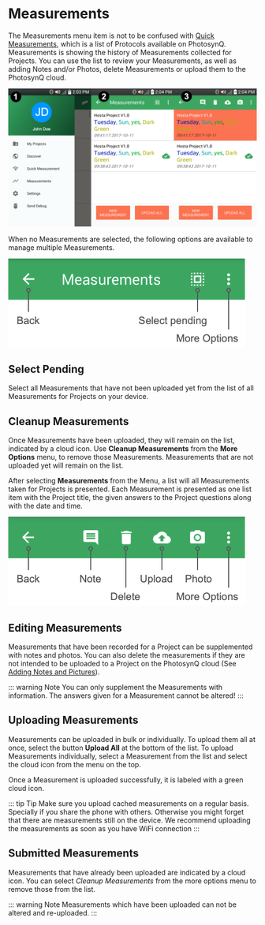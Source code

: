 # Measurements

The Measurements menu item is not to be confused with [Quick Measurements](./quick-measurements.md), which is a list of Protocols available on PhotosynQ. Measurements is showing the history of Measurements collected for Projects. You can use the list to review your Measurements, as well as adding Notes and/or Photos, delete Measurements or upload them to the PhotosynQ cloud.

![1. Select Measurements from the Menu. 2. Check the history of Measurements. 3. Select/Edit a single Measurement and upload them.](./images/android-measurements.png)

When no Measurements are selected, the following options are available to manage multiple Measurements.

![Menu if no Measurements are selected](./images/android-measurements-menu.png)

## Select Pending

Select all Measurements that have not been uploaded yet from the list of all Measurements for Projects on your device.

## Cleanup Measurements

Once Measurements have been uploaded, they will remain on the list, indicated by a cloud icon. Use **Cleanup Measurements** from the **More Options** menu, to remove those Measurements. Measurements that are not uploaded yet will remain on the list.

After selecting **Measurements** from the Menu, a list will all Measurements taken for Projects is presented. Each Measurement is presented as one list item with the Project title, the given answers to the Project questions along with the date and time.

![Available options for a selected Measurement](./images/android-measurements-menu-selected.png)

## Editing Measurements

Measurements that have been recorded for a Project can be supplemented with notes and photos. You can also delete the measurements if they are not intended to be uploaded to a Project on the PhotosynQ cloud (See [Adding Notes and Pictures](./adding-notes-and-pictures.md)).

::: warning Note
You can only supplement the Measurements with information. The answers given for a Measurement cannot be altered!
:::

## Uploading Measurements

Measurements can be uploaded in bulk or individually. To upload them all at once, select the button **Upload All** at the bottom of the list. To upload Measurements individually, select a Measurement from the list and select the <i class="fa fa-cloud-upload" aria-hidden="true"></i> cloud icon from the menu on the top.

Once a Measurement is uploaded successfully, it is labeled with a green cloud icon.

::: tip Tip
Make sure you upload cached measurements on a regular basis. Specially if you share the phone with others. Otherwise you might forget that there are measurements still on the device. We recommend uploading the measurements as soon as you have WiFi connection
:::

## Submitted Measurements

Measurements that have already been uploaded are indicated by a cloud icon. You can select *Cleanup Measurements* from the <i class="fa fa-ellipsis-v" aria-hidden="true"></i> more options menu to remove those from the list.

::: warning Note
Measurements which have been uploaded can not be altered and re-uploaded.
:::
